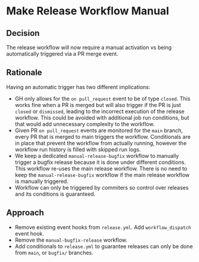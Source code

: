 # Make Release Workflow Manual

## Decision

The release workflow will now require a manual activation vs being automatically triggered via a PR merge event.

## Rationale

Having an automatic trigger has two different implications:

- GH only allows for the `on pull_request` event to be of type `closed`. This works fine when a PR is merged but will
  also trigger
  if the PR is just `closed` or `dismissed`, leading to the incorrect execution of the release workflow. This could be
  avoided with
  additional job run conditions, but that would add unnecessary complexity to the workflow.
- Given PR `on pull_request` events are monitored for the `main` branch, every PR that is merged to main triggers the
  workflow.
  Conditionals are in place that prevent the workflow from actually running, however the workflow run history is filled
  with skipped run logs.
- We keep a dedicated `manual-release-bugfix` workflow to manually trigger a bugfix release because it is done under
  different conditions.
  This workflow re-uses the main release workflow. There is no need to keep the `manual-release-bugfix` workflow if the
  main release
  workflow is manually triggered.
- Workflow can only be triggered by commiters so control over releases and its conditions is guaranteed.

## Approach

- Remove existing event hooks from `release.yml`. Add `workflow_dispatch` event hook.
- Remove the `manual-bugfix-release` workflow.
- Add conditionals to `release.yml` to guarantee releases can only be done from `main`, or `bugfix/` branches.

